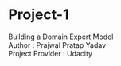 # Project-1
Building a Domain Expert Model
<br>
Author : Prajwal Pratap Yadav
<br>
Project Provider : Udacity
